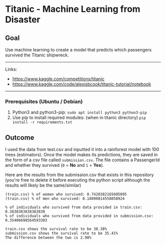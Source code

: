 # Titanic - Machine Learning from Disaster

## Goal
Use machine learning to create a model that predicts which passengers survived the Titanic shipwreck.

---
Links:
- https://www.kaggle.com/competitions/titanic
- https://www.kaggle.com/code/alexisbcook/titanic-tutorial/notebook
---

### Prerequisites (Ubuntu / Debian)
1. Python3 and python3-pip: `sudo apt install python3 python3-pip`
2. Use pip to install required modules: (when in titanic directory) `pip install -r requirements.txt`

## Outcome
I used the data from test.csv and inputted it into a rainforest model with 100 trees (estimators). Once the model makes its predictions, they are saved in the form of a csv file called `submission.csv`. The file contains a PassengerId and whether they survived (`0` = **No** and `1` = **Yes**). 

Here are the results from the submission.csv that exists in this repository (you're free to delete it before executing the python script although the results will likely be the same/similar)

```
(train.csv) % of women who survived: 0.7420382165605095
(train.csv) % of men who survived: 0.18890814558058924

% of individuals who survived from data provided in train.csv: 0.3838383838383838
% of individuals who survived from data provided in submission.csv: 0.35406698564593303

train.csv shows the survival rate to be 38.38% 
submission.csv shows the survival rate to be 35.41%
The difference between the two is 2.98%
```